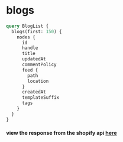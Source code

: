 # blogs

```graphql
query BlogList {
  blogs(first: 150) {
    nodes {
      id
      handle
      title
      updatedAt
      commentPolicy
      feed {
        path
        location
      }
      createdAt
      templateSuffix
      tags
    }
  }
}
```

#### view the response from the shopify api [here](blogs_query.json)
